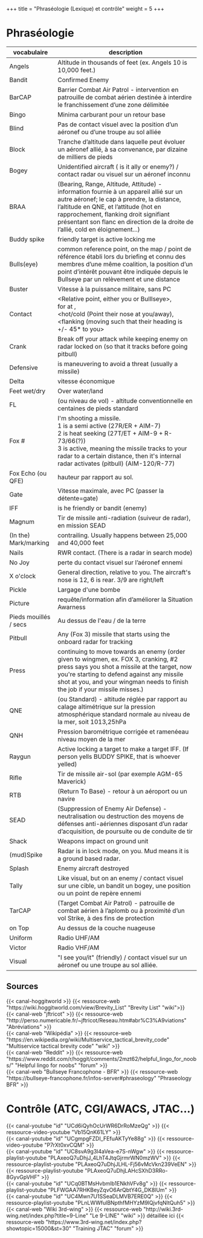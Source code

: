 +++
title = "Phraséologie (Lexique) et contrôle"
weight = 5
+++

# Phraséologie

vocabulaire             | description
----------------------- | -----------
Angels                  | Altitude in thousands of feet (ex. Angels 10 is 10,000 feet.)
Bandit                  | Confirmed Enemy
BarCAP                  | Barrier Combat Air Patrol - intervention en patrouille de combat aérien destinée à interdire le franchissement d’une zone délimitée
Bingo                   | Minima carburant pour un retour base
Blind                   | Pas de contact visuel avec la position d’un aéronef ou d’une troupe au sol alliée
Block                   | Tranche d’altitude dans laquelle peut évoluer un aéronef allié, à sa convenance, par dizaine de milliers de pieds
Bogey                   | Unidentified aircraft ( is it ally or enemy?) / contact radar ou visuel sur un aéronef inconnu
BRAA                    | (Bearing, Range, Altitude, Attitude) - information fournie à un appareil allié sur un autre aéronef; le cap à prendre, la distance, l’altitude en QNE, et l’attitude (hot en rapprochement, flanking droit signifiant présentant son flanc en direction de la droite de l’allié, cold en éloignement...)
Buddy spike             | friendly target is active locking me
Bulls(eye)              | common reference point, on the map / point de référence établi lors du briefing et connu des membres d’une même coalition, la position d’un point d’intérêt pouvant être indiquée depuis le Bullseye par un relèvement et une distance
Buster                  | Vitesse à la puissance militaire, sans PC
Contact                 | <Relative point, either you or Bulllseye>, <br /><bearing> for <distance> at <altitude>,<br /><hot/cold (Point their nose at you/away), <br /><flanking (moving such that their heading is +/- 45* to you>
Crank                   | Break off your attack while keeping enemy on radar locked on (so that it tracks before going pitbull)
Defensive               | <person> is maneuvering to avoid a threat (usually a missile)
Delta                   | vitesse économique
Feet wet/dry            | Over water/land
FL                      | (ou niveau de vol) - altitude conventionnelle en centaines de pieds standard
Fox #                   | I'm shooting a missile.<br />1 is a semi active (27R/ER + AIM-7)<br />2 is heat seeking (27T/ET + AIM-9 + R-73/66(?))<br />3 is active, meaning the missile tracks to your radar to a certain distance, then it's internal radar activates (pitbull) (AIM-120/R-77)
Fox Echo (ou QFE)       | hauteur par rapport au sol.
Gate                    | Vitesse maximale, avec PC (passer la détente=gate)
IFF                     | is he friendly or bandit (enemy)
Magnum                  | Tir de missile anti-radiation (suiveur de radar), en mission SEAD
(In the) Mark/marking   | contrailing. Usually happens between 25,000 and 40,000 feet
Nails                   | RWR contact. (There is a radar in search mode)
No Joy                  | perte du contact visuel sur l’aéronef ennemi
X o'clock               | General direction, relative to you. The aircraft's nose is 12, 6 is rear. 3/9 are right/left
Pickle                  | Largage d'une bombe
Picture                 | requête/information afin d’améliorer la Situation Awarness
Pieds mouillés / secs   | Au dessus de l'eau / de la terre
Pitbull                 | Any (Fox 3) missile that starts using the onboard radar for tracking
Press                   | continuing to move towards an enemy (order given to wingmen, ex. FOX 3, cranking, #2 press says you shot a missile at the target, now you're starting to defend against any missile shot at you, and your wingman needs to finish the job if your missile misses.)
QNE                     | (ou Standard) - altitude réglée par rapport au calage altimétrique sur la pression atmosphérique standard normale au niveau de la mer, soit 1013,25hPa
QNH                     | Pression barométrique corrigée et ramenéeau niveau moyen de la mer
Raygun                  | Active locking a target to make a target IFF. (If person yells BUDDY SPIKE, that is whoever yelled)
Rifle                   | Tir de missile air-sol (par exemple AGM-65 Maverick)
RTB                     | (Return To Base) - retour à un aéroport ou un navire
SEAD                    | (Suppression of Enemy Air Defense) - neutralisation ou destruction des moyens de défenses anti-aériennes disposant d’un radar d’acquisition, de poursuite ou de conduite de tir
Shack                   | Weapons impact on ground unit
(mud)Spike              | Radar is in lock mode, on you. Mud means it is a ground based radar.
Splash                  | Enemy aircraft destroyed
Tally                   | Like visual, but on an enemy / contact visuel sur une cible, un bandit un bogey, une position ou un point de repère ennemi
TarCAP                  | (Target Combat Air Patrol) - patrouille de combat aérien à l’aplomb ou à proximité d’un vol Strike, à des fins de protection
on Top                  | Au dessus de la couche nuageuse
Uniform                 | Radio UHF/AM
Victor                  | Radio VHF/AM
Visual                  | "I see you/it" (friendly) / contact visuel sur un aéronef ou une troupe au sol alliée.

## Sources

<div class="contenu">
{{< canal-hoggitworld >}}
{{< ressource-web "https://wiki.hoggitworld.com/view/Brevity_List" "Brevity List" "wiki">}}
</div>

<div class="contenu">
{{< canal-web "jftricot" >}}
{{< ressource-web "http://perso.numericable.fr/~jftricot/Reseau.htm#abr%C3%A9viations" "Abréviations" >}}
</div>

<div class="contenu">
{{< canal-web "Wikipédia" >}}
{{< ressource-web "https://en.wikipedia.org/wiki/Multiservice_tactical_brevity_code" "Multiservice tactical brevity code" "wiki" >}}
</div>

<div class="contenu">
{{< canal-web "Reddit" >}}
{{< ressource-web "https://www.reddit.com/r/hoggit/comments/2mzt62/helpful_lingo_for_noobs/" "Helpful lingo for noobs" "forum" >}}
</div>

<div class="contenu">
{{< canal-web "Bullseye Francophone - BFR" >}}
{{< ressource-web "https://bullseye-francophone.fr/infos-server#phraseology" "Phraseology BFR" >}}
</div>

# Contrôle (ATC, CGI/AWACS, JTAC...)

<div class="contenu"> <!-- le hangar de Sklang //-->
{{< canal-youtube "id" "UCd6iQyhOcUrWR6DrRoMzeQg" >}}
{{< ressource-video-youtube "Vb15QnK61LY" >}}
</div>

<div class="contenu de_qualite"> <!-- Doc //-->
{{< canal-youtube "id" "UCgmpgFZDI_FEfuAKTyYe88g" >}}
{{< ressource-video-youtube "P7rXt0xvCQM" >}}
</div>

<div class="contenu de_qualite"> <!-- Majh //-->
{{< canal-youtube "id" "UC8svA9g3l4aVea-e7S-nWgw" >}}
{{< ressource-playlist-youtube "PLAxeoQ7uDhjJ_4LhT4JtqGjrmrWN0mzWV" >}}
{{< ressource-playlist-youtube "PLAxeoQ7uDhjJLHL-Fj56vMcVkn239VeEN" >}}
{{< ressource-playlist-youtube "PLAxeoQ7uDhjLAHcSXhD3RRo-8GyvGpVHF" >}}
</div>

<div class="contenu"> <!-- Apollo's AWACS //-->
{{< canal-youtube "id" "UCq0BTMsHvbmlb1ENkhVFv8g" >}}
{{< ressource-playlist-youtube "PLFWGAA7RHKBeyZqvO6ArQbtY4G_DK8lUm" >}}
</div>

<div class="contenu"> <!-- Tactical Pascale //-->
{{< canal-youtube "id" "UC4Mwn7U1SSeaDLMVB7ERE0Q" >}}
{{< ressource-playlist-youtube "PLnLWWfulBNpthfMHYzM9lQjvfqNltQuh5" >}}
</div>

<div class="contenu">
{{< canal-web "Wiki 3rd-wing" >}}
{{< ressource-web "http://wiki.3rd-wing.net/index.php?title=9-Line" "Le 9-LINE" "wiki" >}}
détaillée ici
{{< ressource-web "https://www.3rd-wing.net/index.php?showtopic=15000&st=30" "Training JTAC" "forum" >}}
</div>

